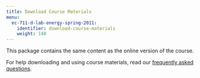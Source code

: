 ```yaml
---
title: Download Course Materials
menu:
  ec-711-d-lab-energy-spring-2011:
    identifier: download-course-materials
    weight: 140
---
```

This package contains the same content as the online version of the course.

For help downloading and using course materials, read our [frequently asked questions](http://ocw.mit.edu/help/faq-technology/).